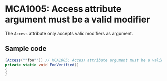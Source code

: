 # MCA1005: Access attribute argument must be a valid modifier

The `Access` attribute only accepts valid modifiers as argument.

## Sample code

```cs
[Access(""foo"")] // MCA1005: Access attribute argument must be a valid modifier.
private static void FooVerified()
{
}
```
